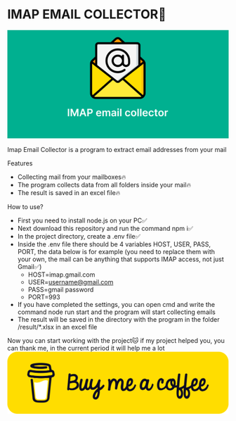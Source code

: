 # IMAP EMAIL COLLECTOR📧

![imap collector banner](img.png)

Imap Email Collector is a program to extract email addresses from your mail

Features
* Collecting mail from your mailboxes🔥
* The program collects data from all folders inside your mail🔥
* The result is saved in an excel file🔥

How to use?
* First you need to install node.js on your PC✅
* Next download this repository and run the command npm i✅
* In the project directory, create a .env file✅
* Inside the .env file there should be 4 variables HOST, USER, PASS, PORT, the data below is for example (you need to replace them with your own, the mail can be anything that supports IMAP access, not just Gmail✅)
     * HOST=imap.gmail.com
     * USER=username@gmail.com
     * PASS=gmail password
     * PORT=993
* If you have completed the settings, you can open cmd and write the command node run start and the program will start collecting emails
* The result will be saved in the directory with the program in the folder /result/*.xlsx in an excel file

Now you can start working with the project🐱
if my project helped you, you can thank me, in the current period it will help me a lot
[![buymeacoffee button](bmc-button.png)]([https://play.google.com/store/apps/details?id=cafe.adriel.chroma](https://www.buymeacoffee.com/alchemymeow))
